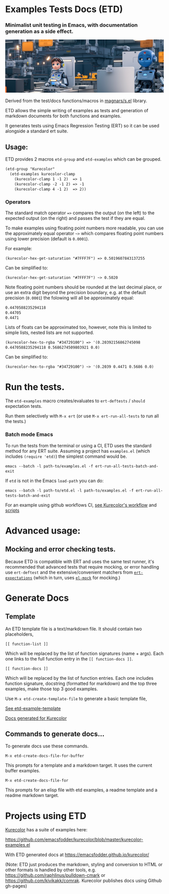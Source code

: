 # **E**xamples **T**ests **D**ocs (ETD)
### Minimalist unit testing in Emacs, with documentation generation as a side effect.


![ETD-illustration](images/etd_splash.jpg)

Derived from the test/docs functions/macros in [magnars/s.el](https://github.com/magnars/s.el) library.

ETD allows the simple writing of examples as tests and generation of
markdown documents for both functions and examples.

It generates tests using Emacs Regression Testing (ERT) so it can be used alongside a standard ert suite.

## Usage:

ETD provides 2 macros `etd-group` and  `etd-examples` which can be grouped.

```
(etd-group "Kurecolor"
  (etd-examples kurecolor-clamp
    (kurecolor-clamp 1 -1 2)  => 1
    (kurecolor-clamp -2 -1 2) => -1
    (kurecolor-clamp 4 -1 2)  => 2))
```

### Operators

The standard match operator `=>` compares the output (on the left) to the expected output (on the right) and passes the test if they are equal.

To make examples using floating point numbers more readable, you can use the approximately equal operator `~>` which compares floating point numbers using lower precision (default is `0.0001`).

For example:

```
(kurecolor-hex-get-saturation "#7FFF7F") => 0.5019607843137255
```
Can be simplified to:
```
(kurecolor-hex-get-saturation "#7FFF7F") ~> 0.5020
```

Note floating point numbers should be rounded at the last decimal place, or use an extra digit beyond the precision boundary, e.g. at the default precision (`0.0001`) the folowing will all be approximately equal:

```
0.4470588235294118
0.44705
0.4471
```

Lists of floats can be approximated too, however, note this is limited to simple lists, nested lists are not supported.

```
(kurecolor-hex-to-rgba "#34729100") => '(0.20392156862745098 0.4470588235294118 0.5686274509803921 0.0)
```
Can be simplified to:
```
(kurecolor-hex-to-rgba "#34729100") ~> '(0.2039 0.4471 0.5686 0.0)
```

# Run the tests.

The `etd-examples` macro creates/evaluates to `ert-deftests` / `should` expectation tests.  

Run them selectively with `M-x ert` (or use `M-x ert-run-all-tests` to run all the tests.)

### Batch mode Emacs

To run the tests from the terminal or using a CI, ETD uses the standard method for any ERT suite. Assuming a project has `examples.el` (which includes `(require 'etd)`) the simplest command would be.

```
emacs --batch -l path-to/examples.el -f ert-run-all-tests-batch-and-exit
```
If `etd` is not in the Emacs `load-path` you can do:

```
emacs --batch -l path-to/etd.el -l path-to/examples.el -f ert-run-all-tests-batch-and-exit
```

For an example using github workflows CI, [see Kurecolor's workflow](https://github.com/emacsfodder/kurecolor/blob/master/.github/workflows/kurecolor-tests.yml) and [scripts](https://github.com/emacsfodder/kurecolor/tree/master/bin)

# Advanced usage:

## Mocking and error checking tests.

Because ETD is compatible with ERT and uses the same test runner, it's recommended that advanced tests that require mocking, or error handling use `ert-deftest` and the extensive/convenient matchers from [`ert-expectations`](https://github.com/emacsorphanage/ert-expectations) (which in turn, uses [`el-mock`](https://github.com/rejeep/el-mock.el) for mocking.)

# Generate Docs

## Template

An ETD template file is a text/markdown file. It should contain two placeholders, 

```
[[ function-list ]]
```

Which will be replaced by the list of function signatures (name + args).
Each one links to the full function entry in the `[[ function-docs ]]`.

``` 
[[ function-docs ]]
```
 
Which will be replaced by the list of function entries. Each one includes function signature, docstring (formatted for markdown) and the top three examples, make those top 3 good examples.

Use `M-x etd-create-template-file` to generate a basic template file, 

[See etd-example-template](./etd-examples-template)

[Docs generated for Kurecolor](https://emacsfodder.github.io/kurecolor/)

## Commands to generate docs...

To generate docs use these commands.

```
M-x etd-create-docs-file-for-buffer 
```
This prompts for a template and a markdown target. It uses the current buffer examples.

```
M-x etd-create-docs-file-for
```
This prompts for an elisp file with etd examples, a readme template and a readme markdown target.

# Projects using ETD

[Kurecolor](https://github.com/emacsfodder/kurecolor) has a suite of examples here:

https://github.com/emacsfodder/kurecolor/blob/master/kurecolor-examples.el

With ETD generated docs at https://emacsfodder.github.io/kurecolor/

(Note: ETD just produces the markdown, styling and conversion to HTML or other formats is handled by other tools, e.g. https://github.com/raphlinus/pulldown-cmark or https://github.com/kivikakk/comrak.  Kurecolor publishes docs using Github gh-pages)

